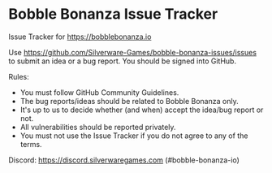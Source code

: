 # Bobble Bonanza Issue Tracker

Issue Tracker for https://bobblebonanza.io

Use https://github.com/Silverware-Games/bobble-bonanza-issues/issues to submit an idea or a bug report. You should be signed into GitHub.

Rules:

* You must follow GitHub Community Guidelines.
* The bug reports/ideas should be related to Bobble Bonanza only.
* It's up to us to decide whether (and when) accept the idea/bug report or not.
* All vulnerabilities should be reported privately.
* You must not use the Issue Tracker if you do not agree to any of the terms.

Discord: https://discord.silverwaregames.com (#bobble-bonanza-io)
